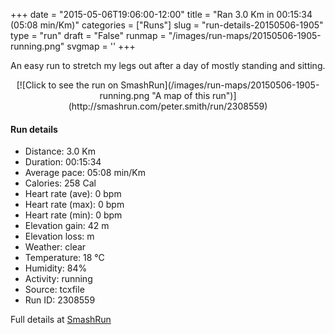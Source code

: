 +++
date = "2015-05-06T19:06:00-12:00"
title = "Ran 3.0 Km in 00:15:34 (05:08 min/Km)"
categories = ["Runs"]
slug = "run-details-20150506-1905"
type = "run"
draft = "False"
runmap = "/images/run-maps/20150506-1905-running.png"
svgmap = '<polyline points="0 54, 12 45, 22 48, 37 26, 40 27, 64 43, 88 47, 91 48, 96 54, 96 62, 100 73, 92 51, 69 44, 66 44, 64 45, 39 27, 34 27, 21 48, 18 48">'
+++

An easy run to stretch my legs out after a day of mostly standing and sitting. 



<!--more-->

<center>
[![Click to see the run on SmashRun](/images/run-maps/20150506-1905-running.png "A map of this run")](http://smashrun.com/peter.smith/run/2308559)
</center>

#### Run details

* Distance: 3.0 Km
* Duration: 00:15:34
* Average pace: 05:08 min/Km
* Calories: 258 Cal
* Heart rate (ave): 0 bpm
* Heart rate (max): 0 bpm
* Heart rate (min): 0 bpm
* Elevation gain: 42 m
* Elevation loss:  m
* Weather: clear
* Temperature: 18 &deg;C
* Humidity: 84%
* Activity: running
* Source: tcxfile
* Run ID: 2308559

Full details at [SmashRun](http://smashrun.com/peter.smith/run/2308559)